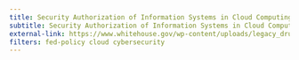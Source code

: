 ```yaml
---
title: Security Authorization of Information Systems in Cloud Computing Environments
subtitle: Security Authorization of Information Systems in Cloud Computing Environments
external-link: https://www.whitehouse.gov/wp-content/uploads/legacy_drupal_files/omb/assets/egov_docs/fedrampmemo.pdf
filters: fed-policy cloud cybersecurity
---
```

